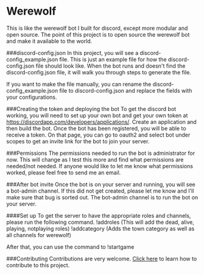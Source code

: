 # Werewolf
This is like the werewolf bot I built for discord, except more modular and open source. 
The point of this project is to open source the werewolf bot and make it available to the world.

###discord-config.json
In this project, you will see a discord-config_example.json file. This is just an example file for how the discord-config.json file should look like.
When the bot runs and doesn't find the discord-config.json file, it will walk you through steps to generate the file.

If you want to make the file manually, you can rename the discord-config_example.json file to discord-config.json and replace the fields with your configurations. 


###Creating the token and deploying the bot
To get the discord bot working, you will need to set up your own bot and get your own token at https://discordapp.com/developers/applications/. Create an application and then build the bot. 
Once the bot has been registered, you will be able to receive a token. On that page, you can go to oauth2 and select bot under scopes to get an invite link for the bot to join your server.

###Permissions
The permissions needed to run the bot is administrator for now. This will change as I test this more and find what permissions are needed/not needed. 
If anyone would like to let me know what permissions worked, please feel free to send me an email.

###After bot invite
Once the bot is on your server and running, you will see a bot-admin channel. If this did not get created, please let me know and I'll make sure that bug is sorted out.
The bot-admin channel is to run the bot on your server.

####Set up
To get the server to have the appropriate roles and channels, please run the following command.
!addroles (This will add the dead, alive, playing, notplaying roles)
!addcategory (Adds the town category as well as all channels for werewolf)

After that, you can use the command to !startgame


###Contributing
Contributions are very welcome. 
[Click here](CONTRIBUTE.md) to learn how to contribute to this project.
